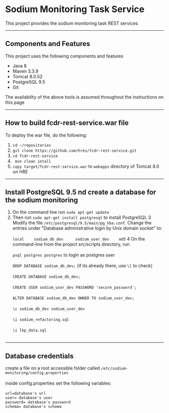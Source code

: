 # Sodium Monitoring Task Service

This project provides the sodium monitoring task REST services

---

## Components and Features

This project uses the following components and features

* Java 8
* Maven 3.3.9
* Tomcat 8.0.52
* PostgreSQL 9.5
* Git


The availability of the above tools is assumed throughout the instructions on this page

---

## How to build fcdr-rest-service.war file

To deploy the war file, do the following:

1. `cd ~/repositories`
2. `git clone https://github.com/hres/fcdr-rest-service.git`
3. `cd fcdr-rest-service`
4. ` mvn clean intall`
5. `copy target/fcdr-rest-service.war`  to `webapps` directory of Tomcat 8.0 on HRE

---
## Install PostgreSQL 9.5 nd create a database for the sodium monitoring

1. On the command line run `sudo apt-get update`
2. Then run `sudo apt-get install postgresql` to install PostgreSQL
3  Modify the file `/etc/postgresql/9.5/main/pg_hba.conf`.  Change the entries under "Database administrative login by Unix domain socket" to: <br><br>
`local`&nbsp;&nbsp;&nbsp;&nbsp;&nbsp;&nbsp;&nbsp;&nbsp;`sodium_db_dev `&nbsp;&nbsp;&nbsp;&nbsp;&nbsp;&nbsp;&nbsp;&nbsp;`sodium_user_dev`&nbsp;&nbsp;&nbsp;&nbsp;&nbsp;&nbsp;&nbsp;&nbsp;`md5` 
4 On the command-line from the project src/scripts directory, run <br/><br/>
	`psql postgres postgres` to login as postgres user <br/><br/>
	`DROP DATABASE sodium_db_dev;` (if its already there, use `\l` to check) <br/><br/>
	`CREATE DATABASE sodium_db_dev;` <br/><br/>
	`CREATE USER sodium_user_dev PASSWORD 'secure_password';` <br/><br/>
	`ALTER DATABASE sodium_db_dev OWNER TO sodium_user_dev;` <br/><br>
	`\c sodium_db_dev sodium_user_dev` <br/><br/>
	`\i sodium_refactoring.sql` <br/><br/>
	`\i lkp_data.sql` <br/><br/>
	 
---
## Database credentials 	

create a file on a root accessible folder called
`/etc/sodium-monitoring/config.properties ` <br/><br>
inside config.properties set the following variables: <br><br>
`url=database's url`<br>
`user= database's user`<br>
`password= database's password`<br>
`schema= database's schema`<br>

